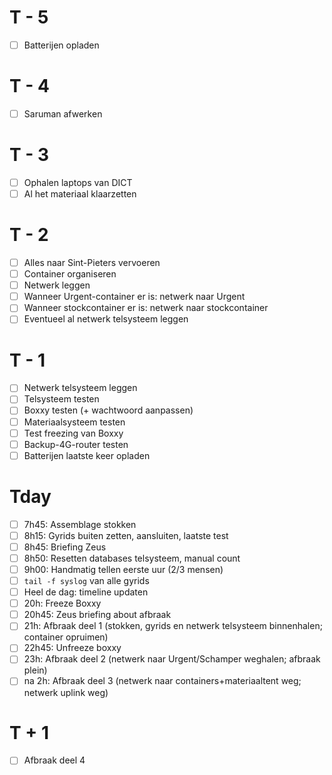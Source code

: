 # T - 5

- [ ] Batterijen opladen

# T - 4

- [ ] Saruman afwerken

# T - 3

- [ ] Ophalen laptops van DICT 
- [ ] Al het materiaal klaarzetten

# T - 2

- [ ] Alles naar Sint-Pieters vervoeren
- [ ] Container organiseren
- [ ] Netwerk leggen 
- [ ] Wanneer Urgent-container er is: netwerk naar Urgent
- [ ] Wanneer stockcontainer er is: netwerk naar stockcontainer
- [ ] Eventueel al netwerk telsysteem leggen

# T - 1

- [ ] Netwerk telsysteem leggen
- [ ] Telsysteem testen
- [ ] Boxxy testen (+ wachtwoord aanpassen)
- [ ] Materiaalsysteem testen
- [ ] Test freezing van Boxxy
- [ ] Backup-4G-router testen
- [ ] Batterijen laatste keer opladen

# Tday

- [ ] 7h45: Assemblage stokken
- [ ] 8h15: Gyrids buiten zetten, aansluiten, laatste test
- [ ] 8h45: Briefing Zeus
- [ ] 8h50: Resetten databases telsysteem, manual count
- [ ] 9h00: Handmatig tellen eerste uur (2/3 mensen)
- [ ] `tail -f syslog` van alle gyrids
- [ ] Heel de dag: timeline updaten
- [ ] 20h: Freeze Boxxy
- [ ] 20h45: Zeus briefing about afbraak
- [ ] 21h: Afbraak deel 1 (stokken, gyrids en netwerk telsysteem binnenhalen; container opruimen)
- [ ] 22h45: Unfreeze boxxy
- [ ] 23h: Afbraak deel 2 (netwerk naar Urgent/Schamper weghalen; afbraak plein)
- [ ] na 2h: Afbraak deel 3 (netwerk naar containers+materiaaltent weg; netwerk uplink weg)

# T + 1

- [ ] Afbraak deel 4
